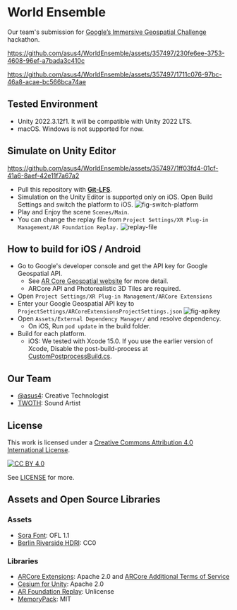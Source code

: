 # World Ensemble

Our team's submission for [Google’s Immersive Geospatial Challenge](https://googlesimmersive.devpost.com/) hackathon.

https://github.com/asus4/WorldEnsemble/assets/357497/230fe6ee-3753-4608-96ef-a7bada3c410c

https://github.com/asus4/WorldEnsemble/assets/357497/1711c076-97bc-46a8-acae-bc566bca74ae


## Tested Environment

- Unity 2022.3.12f1. It will be compatible with Unity 2022 LTS.
- macOS. Windows is not supported for now.

## Simulate on Unity Editor

https://github.com/asus4/WorldEnsemble/assets/357497/1ff03fd4-01cf-41a6-8aef-42e11f7a67a2

- Pull this repository with **[Git-LFS](https://git-lfs.com/)**.
- Simulation on the Unity Editor is supported only on iOS. Open Build Settings and switch the platform to iOS.
  ![fig-switch-platform](https://github.com/asus4/WorldEnsemble/assets/357497/2bbcb90a-5f6f-4d2a-87a1-65db73f74a36)
- Play and Enjoy the scene `Scenes/Main`.
- You can change the replay file from `Project Settings/XR Plug-in Management/AR Foundation Replay.`
  ![replay-file](https://github.com/asus4/WorldEnsemble/assets/357497/35f3c0c9-fd72-4b0c-bf39-11132874a259)

## How to build for iOS / Android

- Go to Google's developer console and get the API key for Google Geospatial API.
  - See [AR Core Geospatial website](https://developers.google.com/ar/develop/ios/geospatial/enable) for more detail.
  - ARCore API and Photorealistic 3D Tiles are required.
- Open `Project Settings/XR Plug-in Management/ARCore Extensions`
- Enter your Google Geospatial API key to `ProjectSettings/ARCoreExtensionsProjectSettings.json`
  ![fig-apikey](https://github.com/asus4/WorldEnsemble/assets/357497/6c6beadc-3c74-4cd4-92fa-95f82571bf7f)
- Open `Assets/External Dependency Manager/` and resolve dependency.
  - On iOS, Run `pod update` in the build folder.
- Build for each platform.
  - iOS: We tested with Xcode 15.0. If you use the earlier version of Xcode, Disable the post-build-process at [CustomPostprocessBuild.cs](https://github.com/asus4/WorldEnsemble/blob/main/Assets/Scripts/Editor/CustomPostprocessBuild.cs).

## Our Team

- [@asus4](https://github.com/asus4): Creative Technologist
- [TWOTH](https://twoth.bandcamp.com/): Sound Artist

## License

This work is licensed under a [Creative Commons Attribution 4.0 International License][cc-by].

[![CC BY 4.0][cc-by-image]][cc-by]

[cc-by]: http://creativecommons.org/licenses/by/4.0/
[cc-by-image]: https://i.creativecommons.org/l/by/4.0/88x31.png

See [LICENSE](https://github.com/asus4/WorldEnsemble/blob/main/LICENSE) for more.

## Assets and Open Source Libraries

### Assets

- [Sora Font](https://fonts.google.com/specimen/Sora/about): OFL 1.1
- [Berlin Riverside HDRI](https://hdri-haven.com/hdri/berlin-riverside): CC0

### Libraries

- [ARCore Extensions](https://github.com/google-ar/arcore-unity-extensions): Apache 2.0 and [ARCore Additional Terms of Service](https://developers.google.com/ar/develop/terms)
- [Cesium for Unity](https://github.com/CesiumGS/cesium-unity): Apache 2.0
- [AR Foundation Replay](https://github.com/asus4/ARFoundationReplay): Unlicense
- [MemoryPack](https://github.com/Cysharp/MemoryPack): MIT
